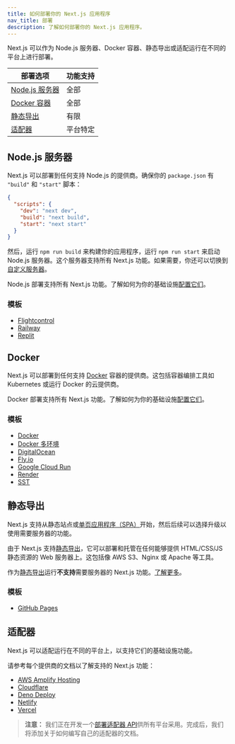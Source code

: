 ```yaml
---
title: 如何部署你的 Next.js 应用程序
nav_title: 部署
description: 了解如何部署你的 Next.js 应用程序。
---
```


Next.js 可以作为 Node.js 服务器、Docker 容器、静态导出或适配运行在不同的平台上进行部署。

| 部署选项                         | 功能支持 |
| -------------------------------- | -------- |
| [Node.js 服务器](#nodejs-server) | 全部     |
| [Docker 容器](#docker)           | 全部     |
| [静态导出](#static-export)       | 有限     |
| [适配器](#adapters)              | 平台特定 |

## Node.js 服务器

Next.js 可以部署到任何支持 Node.js 的提供商。确保你的 `package.json` 有 `"build"` 和 `"start"` 脚本：

```json
{
  "scripts": {
    "dev": "next dev",
    "build": "next build",
    "start": "next start"
  }
}
```

然后，运行 `npm run build` 来构建你的应用程序，运行 `npm run start` 来启动 Node.js 服务器。这个服务器支持所有 Next.js 功能。如果需要，你还可以切换到[自定义服务器](/docs/nextjs-cn/app/guides/custom-server)。

Node.js 部署支持所有 Next.js 功能。了解如何为你的基础设施[配置它们](/docs/nextjs-cn/app/guides/deployment/self-hosting)。

### 模板

- [Flightcontrol](https://github.com/nextjs/deploy-flightcontrol)
- [Railway](https://github.com/nextjs/deploy-railway)
- [Replit](https://github.com/nextjs/deploy-replit)

## Docker

Next.js 可以部署到任何支持 [Docker](https://www.docker.com/) 容器的提供商。这包括容器编排工具如 Kubernetes 或运行 Docker 的云提供商。

Docker 部署支持所有 Next.js 功能。了解如何为你的基础设施[配置它们](/docs/nextjs-cn/app/guides/deployment/self-hosting)。

### 模板

- [Docker](https://github.com/vercel/next.js/tree/canary/examples/with-docker)
- [Docker 多环境](https://github.com/vercel/next.js/tree/canary/examples/with-docker-multi-env)
- [DigitalOcean](https://github.com/nextjs/deploy-digitalocean)
- [Fly.io](https://github.com/nextjs/deploy-fly)
- [Google Cloud Run](https://github.com/nextjs/deploy-google-cloud-run)
- [Render](https://github.com/nextjs/deploy-render)
- [SST](https://github.com/nextjs/deploy-sst)

## 静态导出

Next.js 支持从静态站点或[单页应用程序（SPA）](/docs/nextjs-cn/app/guides/single-page-applications)开始，然后后续可以选择升级以使用需要服务器的功能。

由于 Next.js 支持[静态导出](/docs/nextjs-cn/app/guides/deployment/static-exports)，它可以部署和托管在任何能够提供 HTML/CSS/JS 静态资源的 Web 服务器上。这包括像 AWS S3、Nginx 或 Apache 等工具。

作为[静态导出](/docs/nextjs-cn/app/guides/deployment/static-exports)运行**不支持**需要服务器的 Next.js 功能。[了解更多](/docs/nextjs-cn/app/guides/deployment/static-exports#unsupported-features)。

### 模板

- [GitHub Pages](https://github.com/nextjs/deploy-github-pages)

## 适配器

Next.js 可以适配运行在不同的平台上，以支持它们的基础设施功能。

请参考每个提供商的文档以了解支持的 Next.js 功能：

- [AWS Amplify Hosting](https://docs.amplify.aws/nextjs/start/quickstart/nextjs-app-router-client-components)
- [Cloudflare](https://developers.cloudflare.com/workers/frameworks/framework-guides/nextjs)
- [Deno Deploy](https://docs.deno.com/examples/next_tutorial)
- [Netlify](https://docs.netlify.com/frameworks/next-js/overview/#next-js-support-on-netlify)
- [Vercel](https://vercel.com/docs/frameworks/nextjs)

> **注意：** 我们正在开发一个[部署适配器 API](https://github.com/vercel/next.js/discussions/77740)供所有平台采用。完成后，我们将添加关于如何编写自己的适配器的文档。

